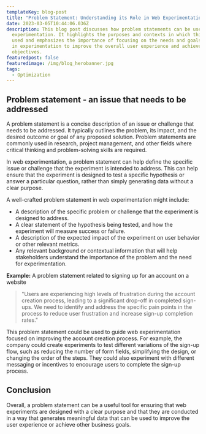 ```yaml
---
templateKey: blog-post
title: "Problem Statement: Understanding its Role in Web Experimentation"
date: 2023-03-05T10:44:06.036Z
description: This blog post discusses how problem statements can be used in web
  experimentation. It highlights the purposes and contexts in which this tool is
  used and emphasizes the importance of focusing on the needs and goals of users
  in experimentation to improve the overall user experience and achieve business
  objectives.
featuredpost: false
featuredimage: /img/blog_herobanner.jpg
tags:
  - Optimization
---
```

## Problem statement - an issue that needs to be addressed

A problem statement is a concise description of an issue or challenge that needs to be addressed. It typically outlines the problem, its impact, and the desired outcome or goal of any proposed solution. Problem statements are commonly used in research, project management, and other fields where critical thinking and problem-solving skills are required.

In web experimentation, a problem statement can help define the specific issue or challenge that the experiment is intended to address. This can help ensure that the experiment is designed to test a specific hypothesis or answer a particular question, rather than simply generating data without a clear purpose.

A well-crafted problem statement in web experimentation might include:

* A description of the specific problem or challenge that the experiment is designed to address.
* A clear statement of the hypothesis being tested, and how the experiment will measure success or failure.
* A description of the expected impact of the experiment on user behavior or other relevant metrics.
* Any relevant background or contextual information that will help stakeholders understand the importance of the problem and the need for experimentation.

**E﻿xample:** A problem statement related to signing up for an account on a website

> "Users are experiencing high levels of frustration during the account creation process, leading to a significant drop-off in completed sign-ups. We need to identify and address the specific pain points in the process to reduce user frustration and increase sign-up completion rates."

This problem statement could be used to guide web experimentation focused on improving the account creation process. For example, the company could create experiments to test different variations of the sign-up flow, such as reducing the number of form fields, simplifying the design, or changing the order of the steps. They could also experiment with different messaging or incentives to encourage users to complete the sign-up process.

## C﻿onclusion

Overall, a problem statement can be a useful tool for ensuring that web experiments are designed with a clear purpose and that they are conducted in a way that generates meaningful data that can be used to improve the user experience or achieve other business goals.